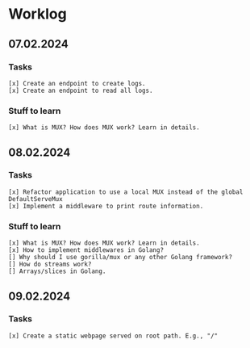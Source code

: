 # Worklog

## 07.02.2024
### Tasks
    [x] Create an endpoint to create logs.
    [x] Create an endpoint to read all logs.
### Stuff to learn
    [x] What is MUX? How does MUX work? Learn in details.

## 08.02.2024
### Tasks
    [x] Refactor application to use a local MUX instead of the global DefaultServeMux
    [x] Implement a middleware to print route information.
### Stuff to learn
    [x] What is MUX? How does MUX work? Learn in details.
    [x] How to implement middlewares in Golang?
    [] Why should I use gorilla/mux or any other Golang framework?
    [] How do streams work?
    [] Arrays/slices in Golang.

## 09.02.2024
### Tasks
    [x] Create a static webpage served on root path. E.g., "/"
